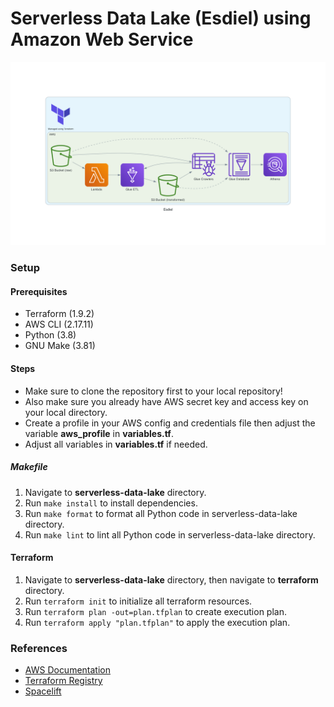 # Serverless Data Lake (Esdiel) using Amazon Web Service

<p align="center">
  <a href="https://raw.githubusercontent.com/enchant3dmango/awesome/main/serverless-data-lake/files/esdiel.png">
    <picture>
      <source  srcset="./files/esdiel.png">
      <img alt="Esdiel Infrastructure" src="./files/esdiel.png">
    </picture>    
  </a>
</p>

### Setup
#### Prerequisites
- Terraform (1.9.2)
- AWS CLI (2.17.11)
- Python (3.8)
- GNU Make (3.81)

#### Steps
- Make sure to clone the repository first to your local repository!
- Also make sure you already have AWS secret key and access key on your local directory.
- Create a profile in your AWS config and credentials file then adjust the variable **aws_profile** in **variables.tf**.
- Adjust all variables in **variables.tf** if needed.

##### Makefile
1. Navigate to **serverless-data-lake** directory.
2. Run `make install` to install dependencies.
3. Run `make format` to format all Python code in serverless-data-lake directory.
4. Run `make lint` to lint all Python code in serverless-data-lake directory.

#### Terraform
1. Navigate to **serverless-data-lake** directory, then navigate to **terraform** directory.
2. Run `terraform init` to initialize all terraform resources.
3. Run `terraform plan -out=plan.tfplan` to create execution plan.
4. Run `terraform apply "plan.tfplan"` to apply the execution plan.

### References
- [AWS Documentation](https://docs.aws.amazon.com/)
- [Terraform Registry](https://registry.terraform.io/)
- [Spacelift](https://docs.spacelift.io/vendors/terraform)
